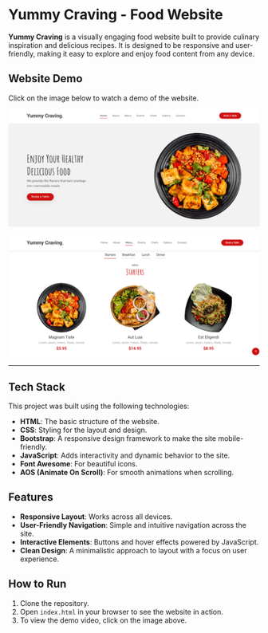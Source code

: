 # Yummy Craving - Food Website

**Yummy Craving** is a visually engaging food website built to provide culinary inspiration and delicious recipes. It is designed to be responsive and user-friendly, making it easy to explore and enjoy food content from any device.

## Website Demo

Click on the image below to watch a demo of the website.

[![Watch the Demo](assets/first.png)](assets/video/firstpage.mp4)

[![Watch the Demo](assets/second.png)](assets/video/lastpage.mp4)

---

## Tech Stack

This project was built using the following technologies:

- **HTML**: The basic structure of the website.
- **CSS**: Styling for the layout and design.
- **Bootstrap**: A responsive design framework to make the site mobile-friendly.
- **JavaScript**: Adds interactivity and dynamic behavior to the site.
- **Font Awesome**: For beautiful icons.
- **AOS (Animate On Scroll)**: For smooth animations when scrolling.

## Features

- **Responsive Layout**: Works across all devices.
- **User-Friendly Navigation**: Simple and intuitive navigation across the site.
- **Interactive Elements**: Buttons and hover effects powered by JavaScript.
- **Clean Design**: A minimalistic approach to layout with a focus on user experience.

## How to Run

1. Clone the repository.
2. Open `index.html` in your browser to see the website in action.
3. To view the demo video, click on the image above.

